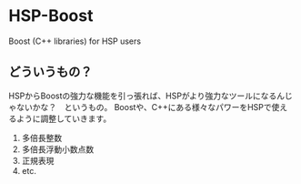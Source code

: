 # HSP-Boost
Boost (C++ libraries) for HSP users
## どういうもの？
HSPからBoostの強力な機能を引っ張れば、HSPがより強力なツールになるんじゃないかな？　というもの。
Boostや、C++にある様々なパワーをHSPで使えるように調整していきます。

1. 多倍長整数
1. 多倍長浮動小数点数
1. 正規表現
1. etc.
